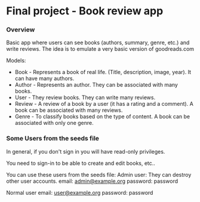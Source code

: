 # Final project - Book review app

### Overview

Basic app where users can see books (authors, summary, genre, etc.) and write reviews.
The idea is to emulate a very basic version of goodreads.com

Models:
* Book - Represents a book of real life. (Title, description, image, year). It can have many authors.
* Author - Represents an author. They can be associated with many books.
* User - They review books. They can write many reviews.
* Review - A review of a book by a user (it has a rating and a comment). A book can be associated with many reviews.
* Genre - To classify books based on the type of content. A book can be associated with only one genre.


### Some Users from the seeds file
In general, if you don't sign in you will have read-only privileges.

You need to sign-in to be able to create and edit books, etc..

You can use these users from the seeds file:
Admin user: They can destroy other user accounts.
  email: admin@example.org
  password: password

Normal user
  email: user@example.org
  password: password
